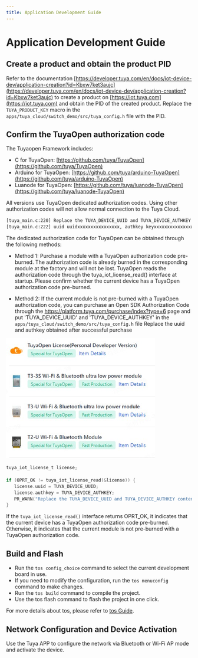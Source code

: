 ```yaml
---
title: Application Development Guide
---
```


# Application Development Guide

## Create a product and obtain the product PID

Refer to the documentation [https://developer.tuya.com/en/docs/iot-device-dev/application-creation?id=Kbxw7ket3aujc](https://developer.tuya.com/en/docs/iot-device-dev/application-creation?id=Kbxw7ket3aujc) to create a product on [https://iot.tuya.com](https://iot.tuya.com) and obtain the PID of the created product. Replace the `TUYA_PRODUCT_KEY` macro in the `apps/tuya_cloud/switch_demo/src/tuya_config.h` file with the PID.

## Confirm the TuyaOpen authorization code

The Tuyaopen Framework includes:

- C for TuyaOpen: [https://github.com/tuya/TuyaOpen](https://github.com/tuya/TuyaOpen)
- Arduino for TuyaOpen: [https://github.com/tuya/arduino-TuyaOpen](https://github.com/tuya/arduino-TuyaOpen)
- Luanode for TuyaOpen: [https://github.com/tuya/luanode-TuyaOpen](https://github.com/tuya/luanode-TuyaOpen)

All versions use TuyaOpen dedicated authorization codes. Using other authorization codes will not allow normal connection to the Tuya Cloud.

```bash
[tuya_main.c:220] Replace the TUYA_DEVICE_UUID and TUYA_DEVICE_AUTHKEY contents, otherwise the demo cannot work
[tuya_main.c:222] uuid uuidxxxxxxxxxxxxxxxx, authkey keyxxxxxxxxxxxxxxxxxxxxxxxxxxxxx
```

The dedicated authorization code for TuyaOpen can be obtained through the following methods:

- Method 1: Purchase a module with a TuyaOpen authorization code pre-burned. The authorization code is already burned in the corresponding module at the factory and will not be lost. TuyaOpen reads the authorization code through the tuya_iot_license_read() interface at startup. Please confirm whether the current device has a TuyaOpen authorization code pre-burned.

- Method 2: If the current module is not pre-burned with a TuyaOpen authorization code, you can purchase an Open SDK Authorization Code through the https://platform.tuya.com/purchase/index?type=6 page and put 'TUYA_DEVICE_UUID' and 'TUYA_DEVICE_AUTHKEY' in the `apps/tuya_cloud/switch_demo/src/tuya_config.h` file Replace the uuid and authkey obtained after successful purchase

![Authorization Code](/images/en/authorization_code.png)

```c
tuya_iot_license_t license;

if (OPRT_OK != tuya_iot_license_read(&license)) {
   license.uuid = TUYA_DEVICE_UUID;
   license.authkey = TUYA_DEVICE_AUTHKEY;
   PR_WARN("Replace the TUYA_DEVICE_UUID and TUYA_DEVICE_AUTHKEY contents, otherwise the demo cannot work");
}
```

If the `tuya_iot_license_read()` interface returns OPRT_OK, it indicates that the current device has a TuyaOpen authorization code pre-burned. Otherwise, it indicates that the current module is not pre-burned with a TuyaOpen authorization code.

## Build and Flash

- Run the `tos config_choice` command to select the current development board in use.
- If you need to modify the configuration, run the `tos menuconfig` command to make changes.
- Run the `tos build` command to compile the project.
- Use the tos flash command to flash the project in one click.

For more details about tos, please refer to [tos Guide](/docs/tos-tools/tos-guide).

## Network Configuration and Device Activation

Use the Tuya APP to configure the network via Bluetooth or Wi-Fi AP mode and activate the device.
